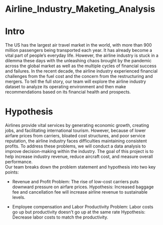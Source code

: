 # Airline_Industry_Maketing_Analysis

# Intro
The US has the largest air travel market in the world, with more than 900 million passengers being transported each year. It has already become a vital part of people’s everyday life. However, the airline industry is stuck in a dilemma these days with the unleashing chaos brought by the pandemic across the global market as well as the multiple cycles of financial success and failures. In the recent decade, the airline industry experienced financial challenges from the fuel cost and the concern from the restructuring and mergers. To tell the full story, our team will explore the airline industry dataset to analyze its operating environment and then make recommendations based on its financial health and prospects.

# Hypothesis

Airlines provide vital services by generating economic growth, creating jobs, and facilitating international tourism. However, because of lower airfare prices from carriers, bloated cost structures, and poor service reputation, the airline industry faces difficulties maintaining consistent profits. To address these problems, we will conduct a data analysis to improve decision-making within the industry. The goal of this project is to help increase industry revenue, reduce aircraft cost, and measure overall performance.  
Our team breaks down the problem statement and hypothesis into two key points:

- Revenue and Profit
Problem: The rise of low-cost carriers puts downward pressure on airfare prices.
Hypothesis: Increased baggage fee and cancellation fee will increase airline revenue to sustainable levels.

- Employee compensation and Labor Productivity
Problem: Labor costs go up but productivity doesn't go up at the same rate
Hypothesis: Decrease labor costs to match the productivity.
